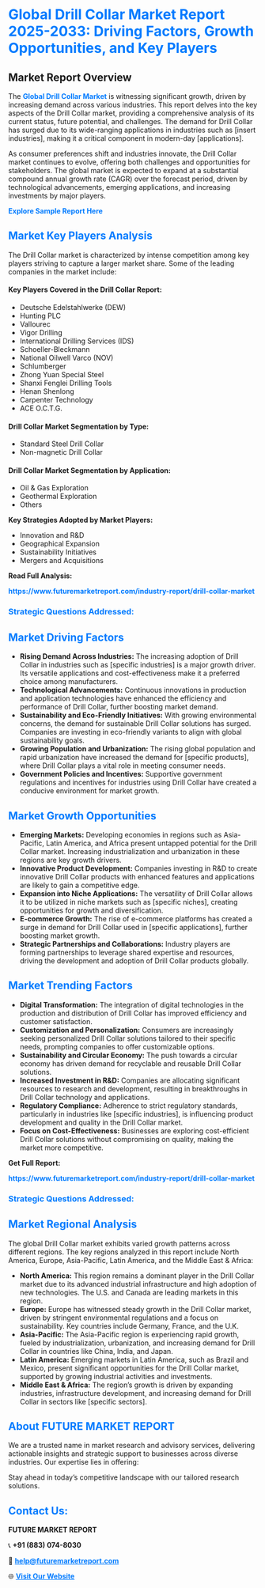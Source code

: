 <h1 style="color: #007BFF;">Global Drill Collar Market Report 2025-2033: Driving Factors, Growth Opportunities, and Key Players</h1>

<section id="overview">
<h2>Market Report Overview</h2>
<p>The <a href="https://www.futuremarketreport.com/industry-report/drill-collar-market" style="color: #007BFF; text-decoration: none;"><strong>Global Drill Collar Market</strong></a> is witnessing significant growth, driven by increasing demand across various industries. This report delves into the key aspects of the Drill Collar market, providing a comprehensive analysis of its current status, future potential, and challenges. The demand for Drill Collar has surged due to its wide-ranging applications in industries such as [insert industries], making it a critical component in modern-day [applications].</p>
<p>As consumer preferences shift and industries innovate, the Drill Collar market continues to evolve, offering both challenges and opportunities for stakeholders. The global market is expected to expand at a substantial compound annual growth rate (CAGR) over the forecast period, driven by technological advancements, emerging applications, and increasing investments by major players.</p>
</section>

<section id="overview">
<p><a href="https://www.futuremarketreport.com/request-sample/reportId=26713" style="color: #007BFF; text-decoration: none;"><strong>Explore Sample Report Here</strong></a></p>
</section>

<section id="key-players">
<h2 style="color: #007BFF;">Market Key Players Analysis</h2>
<p>The Drill Collar market is characterized by intense competition among key players striving to capture a larger market share. Some of the leading companies in the market include:</p>
<h4>Key Players Covered in the Drill Collar Report:</h4>
<ul><li>Deutsche Edelstahlwerke (DEW)</li><li>Hunting PLC</li><li>Vallourec</li><li>Vigor Drilling</li><li>International Drilling Services (IDS)</li><li>Schoeller-Bleckmann</li><li>National Oilwell Varco (NOV)</li><li>Schlumberger</li><li>Zhong Yuan Special Steel</li><li>Shanxi Fenglei Drilling Tools</li><li>Henan Shenlong</li><li>Carpenter Technology</li><li>ACE O.C.T.G.</li></ul>
<h4>Drill Collar Market Segmentation by Type:</h4>
<ul><li>Standard Steel Drill Collar</li><li>Non-magnetic Drill Collar</li></ul>

<h4>Drill Collar Market Segmentation by Application:</h4>
<ul><li>Oil &amp; Gas Exploration</li><li>Geothermal Exploration</li><li>Others</li></ul>
<p><strong>Key Strategies Adopted by Market Players:</strong></p>
<ul>
<li>Innovation and R&D</li>
<li>Geographical Expansion</li>
<li>Sustainability Initiatives</li>
<li>Mergers and Acquisitions</li>
</ul>
</section>

<section>
<p><strong>Read Full Analysis: </strong></p><a href="https://www.futuremarketreport.com/industry-report/drill-collar-market" style="color: #007BFF; text-decoration: none;"><strong>https://www.futuremarketreport.com/industry-report/drill-collar-market</strong></a>
<h3 style="color: #007BFF;">Strategic Questions Addressed:</h3>
</section>

<section id="driving-factors">
<h2 style="color: #007BFF;">Market Driving Factors</h2>
<ul>
<li><strong>Rising Demand Across Industries:</strong> The increasing adoption of Drill Collar in industries such as [specific industries] is a major growth driver. Its versatile applications and cost-effectiveness make it a preferred choice among manufacturers.</li>
<li><strong>Technological Advancements:</strong> Continuous innovations in production and application technologies have enhanced the efficiency and performance of Drill Collar, further boosting market demand.</li>
<li><strong>Sustainability and Eco-Friendly Initiatives:</strong> With growing environmental concerns, the demand for sustainable Drill Collar solutions has surged. Companies are investing in eco-friendly variants to align with global sustainability goals.</li>
<li><strong>Growing Population and Urbanization:</strong> The rising global population and rapid urbanization have increased the demand for [specific products], where Drill Collar plays a vital role in meeting consumer needs.</li>
<li><strong>Government Policies and Incentives:</strong> Supportive government regulations and incentives for industries using Drill Collar have created a conducive environment for market growth.</li>
</ul>
</section>

<section id="growth-opportunities">
<h2 style="color: #007BFF;">Market Growth Opportunities</h2>
<ul>
<li><strong>Emerging Markets:</strong> Developing economies in regions such as Asia-Pacific, Latin America, and Africa present untapped potential for the Drill Collar market. Increasing industrialization and urbanization in these regions are key growth drivers.</li>
<li><strong>Innovative Product Development:</strong> Companies investing in R&D to create innovative Drill Collar products with enhanced features and applications are likely to gain a competitive edge.</li>
<li><strong>Expansion into Niche Applications:</strong> The versatility of Drill Collar allows it to be utilized in niche markets such as [specific niches], creating opportunities for growth and diversification.</li>
<li><strong>E-commerce Growth:</strong> The rise of e-commerce platforms has created a surge in demand for Drill Collar used in [specific applications], further boosting market growth.</li>
<li><strong>Strategic Partnerships and Collaborations:</strong> Industry players are forming partnerships to leverage shared expertise and resources, driving the development and adoption of Drill Collar products globally.</li>
</ul>
</section>

<section id="trending-factors">
<h2 style="color: #007BFF;">Market Trending Factors</h2>
<ul>
<li><strong>Digital Transformation:</strong> The integration of digital technologies in the production and distribution of Drill Collar has improved efficiency and customer satisfaction.</li>
<li><strong>Customization and Personalization:</strong> Consumers are increasingly seeking personalized Drill Collar solutions tailored to their specific needs, prompting companies to offer customizable options.</li>
<li><strong>Sustainability and Circular Economy:</strong> The push towards a circular economy has driven demand for recyclable and reusable Drill Collar solutions.</li>
<li><strong>Increased Investment in R&D:</strong> Companies are allocating significant resources to research and development, resulting in breakthroughs in Drill Collar technology and applications.</li>
<li><strong>Regulatory Compliance:</strong> Adherence to strict regulatory standards, particularly in industries like [specific industries], is influencing product development and quality in the Drill Collar market.</li>
<li><strong>Focus on Cost-Effectiveness:</strong> Businesses are exploring cost-efficient Drill Collar solutions without compromising on quality, making the market more competitive.</li>
</ul>
</section>

<section>
<p><strong>Get Full Report: </strong></p><a href="https://www.futuremarketreport.com/industry-report/drill-collar-market" style="color: #007BFF; text-decoration: none;"><strong>https://www.futuremarketreport.com/industry-report/drill-collar-market</strong></a>
<h3 style="color: #007BFF;">Strategic Questions Addressed:</h3>
</section>


<section id="regional-analysis">
<h2 style="color: #007BFF;">Market Regional Analysis</h2>
<p>The global Drill Collar market exhibits varied growth patterns across different regions. The key regions analyzed in this report include North America, Europe, Asia-Pacific, Latin America, and the Middle East & Africa:</p>
<ul>
<li><strong>North America:</strong> This region remains a dominant player in the Drill Collar market due to its advanced industrial infrastructure and high adoption of new technologies. The U.S. and Canada are leading markets in this region.</li>
<li><strong>Europe:</strong> Europe has witnessed steady growth in the Drill Collar market, driven by stringent environmental regulations and a focus on sustainability. Key countries include Germany, France, and the U.K.</li>
<li><strong>Asia-Pacific:</strong> The Asia-Pacific region is experiencing rapid growth, fueled by industrialization, urbanization, and increasing demand for Drill Collar in countries like China, India, and Japan.</li>
<li><strong>Latin America:</strong> Emerging markets in Latin America, such as Brazil and Mexico, present significant opportunities for the Drill Collar market, supported by growing industrial activities and investments.</li>
<li><strong>Middle East & Africa:</strong> The region’s growth is driven by expanding industries, infrastructure development, and increasing demand for Drill Collar in sectors like [specific sectors].</li>
</ul>
</section>

<footer>
<h2 style="color: #007BFF;">About FUTURE MARKET REPORT</h2>
<p>We are a trusted name in market research and advisory services, delivering actionable insights and strategic support to businesses across diverse industries. Our expertise lies in offering:</p>

<p>Stay ahead in today’s competitive landscape with our tailored research solutions.</p>

<h2 style="color: #007BFF;">Contact Us:</h2>
<p><strong>FUTURE MARKET REPORT</strong></p>
<p>📞 <strong>+91 (883) 074-8030</strong></p>
<p>📧 <strong><a href="mailto:help@futuremarketreport.com" style="color: #007BFF;">help@futuremarketreport.com</a></strong></p>
<p>🌐 <strong><a href="https://www.futuremarketreport.com/" style="color: #007BFF;">Visit Our Website</a></strong></p>
</footer>